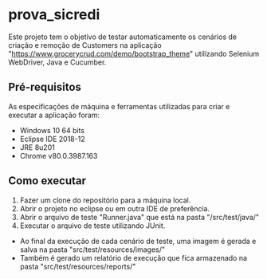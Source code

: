 # prova_sicredi

Este projeto tem o objetivo de testar automaticamente os cenários de criação e remoção de Customers na aplicação "https://www.grocerycrud.com/demo/bootstrap_theme" utilizando Selenium WebDriver, Java e Cucumber.


## Pré-requisitos

As especificações de máquina e ferramentas utilizadas para criar e executar a aplicação foram:
- Windows 10 64 bits
- Eclipse IDE 2018-12
- JRE 8u201
- Chrome v80.0.3987.163


## Como executar

1. Fazer um clone do repositório para a máquina local.
2. Abrir o projeto no eclipse ou em outra IDE de preferência.
3. Abrir o arquivo de teste "Runner.java" que está na pasta "/src/test/java/"
4. Executar o arquivo de teste utilizando JUnit.

- Ao final da execução de cada cenário de teste, uma imagem é gerada e salva na pasta "src/test/resources/images/"
- Também é gerado um relatório de execução que fica armazenado na pasta "src/test/resources/reports/"
